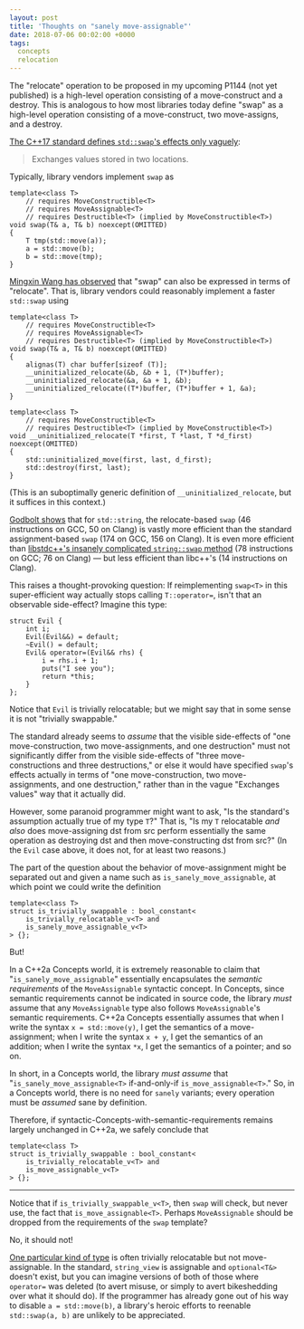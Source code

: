 ```yaml
---
layout: post
title: 'Thoughts on "sanely move-assignable"'
date: 2018-07-06 00:02:00 +0000
tags:
  concepts
  relocation
---
```


The "relocate" operation to be proposed in my upcoming P1144 (not yet published) is a high-level
operation consisting of a move-construct and a destroy. This is analogous to how most libraries
today define "swap" as a high-level operation consisting of a move-construct, two move-assigns,
and a destroy.

[The C++17 standard defines `std::swap`'s effects only vaguely](http://eel.is/c++draft/utility.swap#3):

> Exchanges values stored in two locations.

Typically, library vendors implement `swap` as

    template<class T>
        // requires MoveConstructible<T>
        // requires MoveAssignable<T>
        // requires Destructible<T> (implied by MoveConstructible<T>)
    void swap(T& a, T& b) noexcept(OMITTED)
    {
        T tmp(std::move(a));
        a = std::move(b);
        b = std::move(tmp);
    }

[Mingxin Wang has observed](https://groups.google.com/a/isocpp.org/d/msg/std-proposals/HGCHVSRwSMk/k7Ir-rmxBgAJ)
that "swap" can also be expressed in terms of "relocate". That is, library vendors could reasonably
implement a faster `std::swap` using

    template<class T>
        // requires MoveConstructible<T>
        // requires MoveAssignable<T>
        // requires Destructible<T> (implied by MoveConstructible<T>)
    void swap(T& a, T& b) noexcept(OMITTED)
    {
        alignas(T) char buffer[sizeof (T)];
        __uninitialized_relocate(&b, &b + 1, (T*)buffer);
        __uninitialized_relocate(&a, &a + 1, &b);
        __uninitialized_relocate((T*)buffer, (T*)buffer + 1, &a);
    }

    template<class T>
        // requires MoveConstructible<T>
        // requires Destructible<T> (implied by MoveConstructible<T>)
    void __uninitialized_relocate(T *first, T *last, T *d_first) noexcept(OMITTED)
    {
        std::uninitialized_move(first, last, d_first);
        std::destroy(first, last);
    }

(This is an suboptimally generic definition of `__uninitialized_relocate`, but it suffices
in this context.)

[Godbolt shows](https://godbolt.org/g/RCQDks) that for `std::string`, the relocate-based
`swap` (46 instructions on GCC, 50 on Clang) is vastly more efficient than the standard assignment-based
`swap` (174 on GCC, 156 on Clang). It is even more efficient than
[libstdc++'s insanely complicated `string::swap` method](https://github.com/gcc-mirror/gcc/blob/3f6823abf8d0ce23804dfbfe32c6250824501ef6/libstdc%2B%2B-v3/include/bits/basic_string.tcc#L56-L128)
(78 instructions on GCC; 76 on Clang) — but less efficient than libc++'s (14 instructions on Clang).

This raises a thought-provoking question: If reimplementing `swap<T>` in this super-efficient way
actually stops calling `T::operator=`, isn't that an observable side-effect? Imagine this type:

    struct Evil {
        int i;
        Evil(Evil&&) = default;
        ~Evil() = default;
        Evil& operator=(Evil&& rhs) {
            i = rhs.i + 1;
            puts("I see you");
            return *this;
        }
    };

Notice that `Evil` is trivially relocatable; but we might say that in some sense
it is not "trivially swappable."

The standard already seems to *assume* that the visible side-effects of
"one move-construction, two move-assignments, and one destruction" must not
significantly differ from the visible side-effects of "three move-constructions
and three destructions," or else it would have specified `swap`'s
effects actually in terms of "one move-construction, two move-assignments,
and one destruction," rather than in the vague "Exchanges values" way that it
actually did.

However, some paranoid programmer might want to ask,
"Is the standard's assumption actually true of my type `T`?"
That is, "Is my `T` relocatable *and also*
does move-assigning dst from src perform essentially the same operation
as destroying dst and then move-constructing dst from src?" (In the `Evil` case
above, it does not, for at least two reasons.)

The part of the question about the behavior of move-assignment might be
separated out and given a name such as `is_sanely_move_assignable`,
at which point we could write the definition

    template<class T>
    struct is_trivially_swappable : bool_constant<
        is_trivially_relocatable_v<T> and
        is_sanely_move_assignable_v<T>
    > {};

But!

In a C++2a Concepts world, it is extremely reasonable to claim that
"`is_sanely_move_assignable`" essentially encapsulates the *semantic requirements*
of the `MoveAssignable` syntactic concept. In Concepts, since
semantic requirements cannot be indicated in source code, the library
*must* assume that any `MoveAssignable` type also
follows `MoveAssignable`'s semantic requirements.
C++2a Concepts essentially assumes that when I write the syntax
`x = std::move(y)`, I get the semantics of a move-assignment;
when I write the syntax `x + y`, I get the semantics of an addition;
when I write the syntax `*x`, I get the semantics of a pointer; and so on.

In short, in a Concepts world, the library *must assume* that
"`is_sanely_move_assignable<T>` if-and-only-if `is_move_assignable<T>`."
So, in a Concepts world, there is no need for `sanely` variants;
every operation must be *assumed* sane by definition.

Therefore, if syntactic-Concepts-with-semantic-requirements
remains largely unchanged in C++2a, we safely conclude that

    template<class T>
    struct is_trivially_swappable : bool_constant<
        is_trivially_relocatable_v<T> and
        is_move_assignable_v<T>
    > {};

----

Notice that if `is_trivially_swappable_v<T>`, then
`swap` will check, but never use, the fact that
`is_move_assignable<T>`. Perhaps `MoveAssignable` should be dropped
from the requirements of the `swap` template?

No, it should not!

[One particular kind of type](https://quuxplusone.github.io/blog/2018/03/27/string-view-is-a-borrow-type/)
is often trivially relocatable but not
move-assignable. In the standard, `string_view` is assignable and
`optional<T&>` doesn't exist, but you can imagine versions of
both of those where `operator=` was deleted (to avert misuse,
or simply to avert bikeshedding over what it should do). If the programmer
has already gone out of his way to disable `a = std::move(b)`,
a library's heroic efforts to reenable `std::swap(a, b)` are
unlikely to be appreciated.
